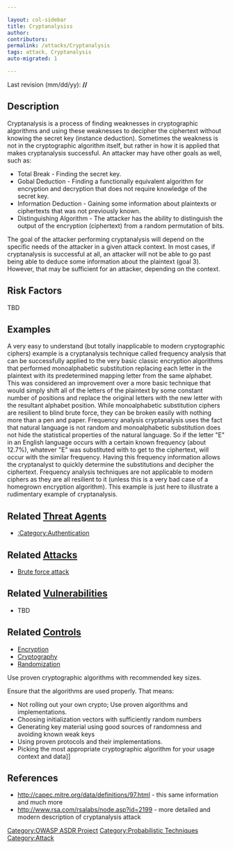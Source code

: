 ```yaml
---

layout: col-sidebar
title: Cryptanalysiss
author: 
contributors: 
permalink: /attacks/Cryptanalysis
tags: attack, Cryptanalysis
auto-migrated: 1

---
```




Last revision (mm/dd/yy): **//**

## Description

Cryptanalysis is a process of finding weaknesses in cryptographic
algorithms and using these weaknesses to decipher the ciphertext without
knowing the secret key (instance deduction). Sometimes the weakness is
not in the cryptographic algorithm itself, but rather in how it is
applied that makes cryptanalysis successful. An attacker may have other
goals as well, such as:

  - Total Break - Finding the secret key.
  - Gobal Deduction - Finding a functionally equivalent algorithm for
    encryption and decryption that does not require knowledge of the
    secret key.
  - Information Deduction - Gaining some information about plaintexts or
    ciphertexts that was not previously known.
  - Distinguishing Algorithm - The attacker has the ability to
    distinguish the output of the encryption (ciphertext) from a random
    permutation of bits.

The goal of the attacker performing cryptanalysis will depend on the
specific needs of the attacker in a given attack context. In most cases,
if cryptanalysis is successful at all, an attacker will not be able to
go past being able to deduce some information about the plaintext (goal
3). However, that may be sufficient for an attacker, depending on the
context.

## Risk Factors

TBD

## Examples

A very easy to understand (but totally inapplicable to modern
cryptographic ciphers) example is a cryptanalysis technique called
frequency analysis that can be successfully applied to the very basic
classic encryption algorithms that performed monoalphabetic substitution
replacing each letter in the plaintext with its predetermined mapping
letter from the same alphabet. This was considered an improvement over a
more basic technique that would simply shift all of the letters of the
plaintext by some constant number of positions and replace the original
letters with the new letter with the resultant alphabet position. While
monoalphabetic substitution ciphers are resilient to blind brute force,
they can be broken easily with nothing more than a pen and paper.
Frequency analysis cryptanalysis uses the fact that natural language is
not random and monoalphabetic substitution does not hide the statistical
properties of the natural language. So if the letter "E" in an English
language occurs with a certain known frequency (about 12.7%), whatever
"E" was substituted with to get to the ciphertext, will occur with the
similar frequency. Having this frequency information allows the
cryptanalyst to quickly determine the substitutions and decipher the
ciphertext. Frequency analysis techniques are not applicable to modern
ciphers as they are all resilient to it (unless this is a very bad case
of a homegrown encryption algorithm). This example is just here to
illustrate a rudimentary example of cryptanalysis.

## Related [Threat Agents](Threat_Agents "wikilink")

  - [:Category:Authentication](:Category:Authentication "wikilink")

## Related [Attacks](Attacks "wikilink")

  - [Brute force attack](Brute_force_attack "wikilink")

## Related [Vulnerabilities](Vulnerabilities "wikilink")

  - TBD

## Related [Controls](Controls "wikilink")

  - [Encryption](Encryption "wikilink")
  - [Cryptography](Cryptography "wikilink")
  - [Randomization](Randomization "wikilink")

Use proven cryptographic algorithms with recommended key sizes.

Ensure that the algorithms are used properly. That means:

  - Not rolling out your own crypto; Use proven algorithms and
    implementations.
  - Choosing initialization vectors with sufficiently random numbers
  - Generating key material using good sources of randomness and
    avoiding known weak keys
  - Using proven protocols and their implementations.
  - Picking the most appropriate cryptographic algorithm for your usage
    context and data\]\]

## References

  - <http://capec.mitre.org/data/definitions/97.html> - this same
    information and much more
  - <http://www.rsa.com/rsalabs/node.asp?id=2199> - more detailed and
    modern description of cryptanalysis attack

[Category:OWASP ASDR Project](Category:OWASP_ASDR_Project "wikilink")
[Category:Probabilistic
Techniques](Category:Probabilistic_Techniques "wikilink")
[Category:Attack](Category:Attack "wikilink")